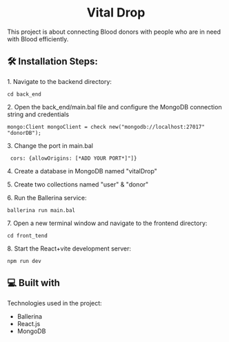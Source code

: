 <h1 align="center" id="title">Vital Drop</h1>

<p id="description">This project is about connecting Blood donors with people who are in need with Blood efficiently.</p>

<h2>🛠️ Installation Steps:</h2>

<p>1. Navigate to the backend directory:</p>

```
cd back_end
```

<p>2. Open the back_end/main.bal file and configure the MongoDB connection string and credentials</p>

```
mongo:Client mongoClient = check new("mongodb://localhost:27017" "donorDB");

```

<p>3. Change the port in main.bal</p>

```
 cors: {allowOrigins: [*ADD YOUR PORT*]"]}
```
<p>4. Create a database in MongoDB named "vitalDrop"</p>

<p>5. Create two collections named "user" &amp; "donor"</p>

<p>6. Run the Ballerina service:</p>

```
ballerina run main.bal
```

<p>7. Open a new terminal window and navigate to the frontend directory:</p>

```
cd front_tend
```

<p>8. Start the React+vite development server:</p>

```
npm run dev
```

  
<h2>💻 Built with</h2>

Technologies used in the project:

*   Ballerina
*   React.js
*   MongoDB
